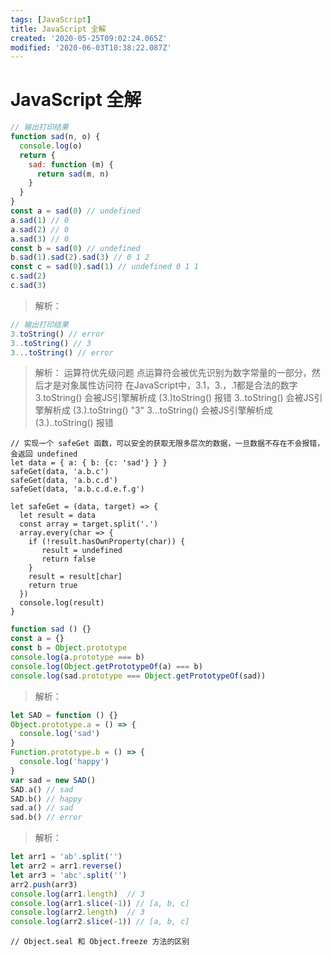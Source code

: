 ```yaml
---
tags: [JavaScript]
title: JavaScript 全解
created: '2020-05-25T09:02:24.065Z'
modified: '2020-06-03T10:38:22.087Z'
---
```


# JavaScript 全解

```JavaScript
// 输出打印结果
function sad(n, o) {
  console.log(o)
  return {
    sad: function (m) {
      return sad(m, n)
    }
  }
}
const a = sad(0) // undefined
a.sad(1) // 0
a.sad(2) // 0
a.sad(3) // 0
const b = sad(0) // undefined
b.sad(1).sad(2).sad(3) // 0 1 2
const c = sad(0).sad(1) // undefined 0 1 1
c.sad(2) 
c.sad(3)
```
> 解析：

```JavaScript
// 输出打印结果
3.toString() // error
3..toString() // 3
3...toString() // error
```

> 解析：
运算符优先级问题
点运算符会被优先识别为数字常量的一部分，然后才是对象属性访问符
在JavaScript中，3.1，3.，.1都是合法的数字
3.toString() 会被JS引擎解析成 (3.)toString() 报错
3..toString() 会被JS引擎解析成 (3.).toString() "3"
3...toString() 会被JS引擎解析成 (3.)..toString() 报错

```
// 实现一个 safeGet 函数，可以安全的获取无限多层次的数据，一旦数据不存在不会报错，会返回 undefined
let data = { a: { b: {c: 'sad'} } }
safeGet(data, 'a.b.c')
safeGet(data, 'a.b.c.d')
safeGet(data, 'a.b.c.d.e.f.g')
```
```
let safeGet = (data, target) => {
  let result = data
  const array = target.split('.')
  array.every(char => {
    if (!result.hasOwnProperty(char)) {
       result = undefined
       return false
    }
    result = result[char]
    return true
  })
  console.log(result)
}
```
```JavaScript
function sad () {}
const a = {}
const b = Object.prototype
console.log(a.prototype === b)
console.log(Object.getPrototypeOf(a) === b)
console.log(sad.prototype === Object.getPrototypeOf(sad))
```
> 解析：

```JavaScript
let SAD = function () {}
Object.prototype.a = () => {
  console.log('sad')
}
Function.prototype.b = () => {
  console.log('happy')
}
var sad = new SAD()
SAD.a() // sad
SAD.b() // happy
sad.a() // sad
sad.b() // error
```
> 解析：
```JavaScript
let arr1 = 'ab'.split('')
let arr2 = arr1.reverse()
let arr3 = 'abc'.split('')
arr2.push(arr3)
console.log(arr1.length)  // 3
console.log(arr1.slice(-1)) // [a, b, c]
console.log(arr2.length)  // 3
console.log(arr2.slice(-1)) // [a, b, c]
```

```
// Object.seal 和 Object.freeze 方法的区别
```


